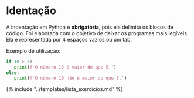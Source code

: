 # Identação

A indentação em Python é **obrigatória**, pois ela delimita os blocos de código. Foi elaborada com o objetivo de deixar os programas mais legíveis. Ela é representada por 4 espaços vazios ou um tab. 

Exemplo de utilização:
```python
if 10 > 5:
   print(f'O número 10 é maior do que 5.')
else:
   print(f'O número 10 não é maior do que 5.')
```

{% include "../templates/lista_exercicios.md" %}